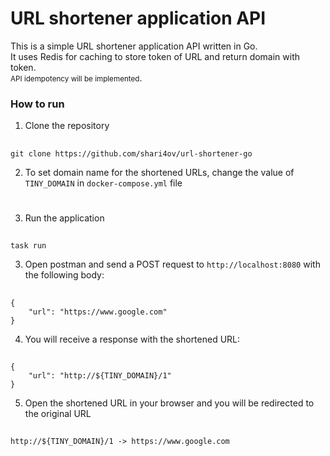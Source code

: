 # URL shortener application API
This is a simple URL shortener application API written in Go. <br>
It uses Redis for caching to store token of URL and return domain with token.<br>
<small>API idempotency will be implemented</small>.
### How to run
1. Clone the repository
 ##
    git clone https://github.com/shari4ov/url-shortener-go

2. To set domain name for the shortened URLs, change the value of `TINY_DOMAIN` in `docker-compose.yml` file
#
3. Run the application
##
    task run

3. Open postman and send a POST request to `http://localhost:8080` with the following body:
##
    {
        "url": "https://www.google.com"
    }

4. You will receive a response with the shortened URL: 
##
    {
        "url": "http://${TINY_DOMAIN}/1"
    }

5. Open the shortened URL in your browser and you will be redirected to the original URL
##
    http://${TINY_DOMAIN}/1 -> https://www.google.com
